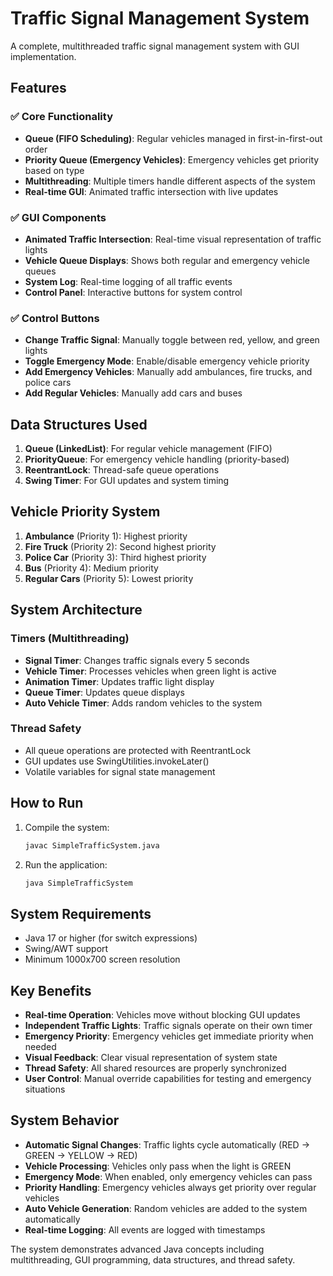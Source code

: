 # Traffic Signal Management System

A complete, multithreaded traffic signal management system with GUI implementation.

## Features

### ✅ Core Functionality
- **Queue (FIFO Scheduling)**: Regular vehicles managed in first-in-first-out order
- **Priority Queue (Emergency Vehicles)**: Emergency vehicles get priority based on type
- **Multithreading**: Multiple timers handle different aspects of the system
- **Real-time GUI**: Animated traffic intersection with live updates

### ✅ GUI Components
- **Animated Traffic Intersection**: Real-time visual representation of traffic lights
- **Vehicle Queue Displays**: Shows both regular and emergency vehicle queues
- **System Log**: Real-time logging of all traffic events
- **Control Panel**: Interactive buttons for system control

### ✅ Control Buttons
- **Change Traffic Signal**: Manually toggle between red, yellow, and green lights
- **Toggle Emergency Mode**: Enable/disable emergency vehicle priority
- **Add Emergency Vehicles**: Manually add ambulances, fire trucks, and police cars
- **Add Regular Vehicles**: Manually add cars and buses

## Data Structures Used

1. **Queue (LinkedList)**: For regular vehicle management (FIFO)
2. **PriorityQueue**: For emergency vehicle handling (priority-based)
3. **ReentrantLock**: Thread-safe queue operations
4. **Swing Timer**: For GUI updates and system timing

## Vehicle Priority System

1. **Ambulance** (Priority 1): Highest priority
2. **Fire Truck** (Priority 2): Second highest priority
3. **Police Car** (Priority 3): Third highest priority
4. **Bus** (Priority 4): Medium priority
5. **Regular Cars** (Priority 5): Lowest priority

## System Architecture

### Timers (Multithreading)
- **Signal Timer**: Changes traffic signals every 5 seconds
- **Vehicle Timer**: Processes vehicles when green light is active
- **Animation Timer**: Updates traffic light display
- **Queue Timer**: Updates queue displays
- **Auto Vehicle Timer**: Adds random vehicles to the system

### Thread Safety
- All queue operations are protected with ReentrantLock
- GUI updates use SwingUtilities.invokeLater()
- Volatile variables for signal state management

## How to Run

1. Compile the system:
   ```bash
   javac SimpleTrafficSystem.java
   ```

2. Run the application:
   ```bash
   java SimpleTrafficSystem
   ```

## System Requirements

- Java 17 or higher (for switch expressions)
- Swing/AWT support
- Minimum 1000x700 screen resolution

## Key Benefits

- **Real-time Operation**: Vehicles move without blocking GUI updates
- **Independent Traffic Lights**: Traffic signals operate on their own timer
- **Emergency Priority**: Emergency vehicles get immediate priority when needed
- **Visual Feedback**: Clear visual representation of system state
- **Thread Safety**: All shared resources are properly synchronized
- **User Control**: Manual override capabilities for testing and emergency situations

## System Behavior

- **Automatic Signal Changes**: Traffic lights cycle automatically (RED → GREEN → YELLOW → RED)
- **Vehicle Processing**: Vehicles only pass when the light is GREEN
- **Emergency Mode**: When enabled, only emergency vehicles can pass
- **Priority Handling**: Emergency vehicles always get priority over regular vehicles
- **Auto Vehicle Generation**: Random vehicles are added to the system automatically
- **Real-time Logging**: All events are logged with timestamps

The system demonstrates advanced Java concepts including multithreading, GUI programming, data structures, and thread safety. 